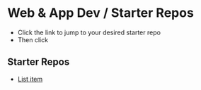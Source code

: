 # Web & App Dev / Starter Repos

- Click the link to jump to your desired starter repo
- Then click 



## Starter Repos

- [List item](https://www.amazon.com)
